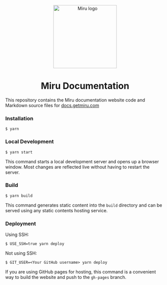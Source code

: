 <p align="center">
  <img alt="Miru logo" src="https://miru.so/assets/images/image01.svg?v=097ef681" width="200px" />
  <h1 align="center"> Miru Documentation</h1>
</p>

This repository contains the Miru documentation website code and Markdown source files for [docs.getmiru.com](https://docs.getmiru.com)

### Installation

```
$ yarn
```

### Local Development

```
$ yarn start
```

This command starts a local development server and opens up a browser window. Most changes are reflected live without having to restart the server.

### Build

```
$ yarn build
```

This command generates static content into the `build` directory and can be served using any static contents hosting service.

### Deployment

Using SSH:

```
$ USE_SSH=true yarn deploy
```

Not using SSH:

```
$ GIT_USER=<Your GitHub username> yarn deploy
```

If you are using GitHub pages for hosting, this command is a convenient way to build the website and push to the `gh-pages` branch.
